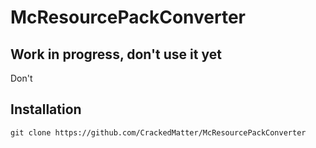 # McResourcePackConverter

## Work in progress, don't use it yet
Don't

## Installation
```
git clone https://github.com/CrackedMatter/McResourcePackConverter
```
